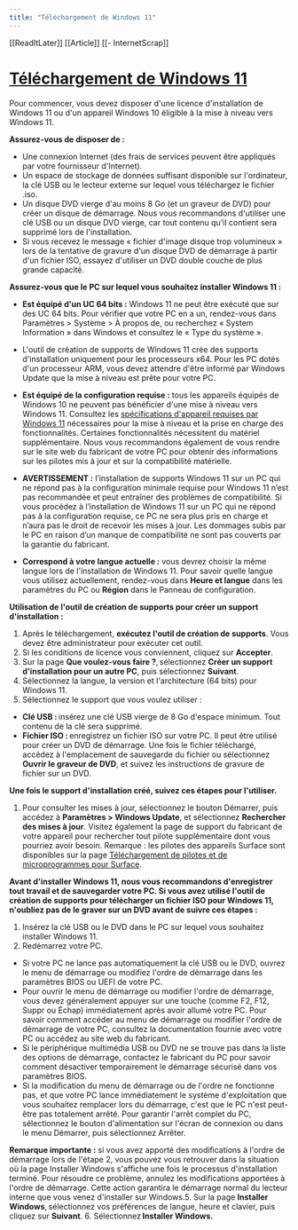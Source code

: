 ```yaml
---
title: "Téléchargement de Windows 11"
---
```


[[ReadItLater]] [[Article]] [[- InternetScrap]]

# [Téléchargement de Windows 11](https://www.microsoft.com/fr-fr/software-download/windows11)

Pour commencer, vous devez disposer d'une licence d'installation de Windows 11 ou d'un appareil Windows 10 éligible à la mise à niveau vers Windows 11.

**Assurez-vous de disposer de :**

-   Une connexion Internet (des frais de services peuvent être appliqués par votre fournisseur d'Internet).
-   Un espace de stockage de données suffisant disponible sur l'ordinateur, la clé USB ou le lecteur externe sur lequel vous téléchargez le fichier .iso.
-   Un disque DVD vierge d'au moins 8 Go (et un graveur de DVD) pour créer un disque de démarrage. Nous vous recommandons d'utiliser une clé USB ou un disque DVD vierge, car tout contenu qu'il contient sera supprimé lors de l'installation.
-   Si vous recevez le message « fichier d'image disque trop volumineux » lors de la tentative de gravure d'un disque DVD de démarrage à partir d'un fichier ISO, essayez d'utiliser un DVD double couche de plus grande capacité.

**Assurez-vous que le PC sur lequel vous souhaitez installer Windows 11 :**

-   **Est équipé d'un UC 64 bits :** Windows 11 ne peut être exécuté que sur des UC 64 bits. Pour vérifier que votre PC en a un, rendez-vous dans Paramètres > Système > À propos de, ou recherchez « System Information » dans Windows et consultez le « Type du système ».

-   L'outil de création de supports de Windows 11 crée des supports d'installation uniquement pour les processeurs x64. Pour les PC dotés d'un processeur ARM, vous devez attendre d'être informé par Windows Update que la mise à niveau est prête pour votre PC.

-   **Est équipé de la configuration requise :** tous les appareils équipés de Windows 10 ne peuvent pas bénéficier d'une mise à niveau vers Windows 11. Consultez les [spécifications d'appareil requises par Windows 11](https://www.microsoft.com/fr-fr/windows/windows-11-specifications) nécessaires pour la mise à niveau et la prise en charge des fonctionnalités. Certaines fonctionnalités nécessitent du matériel supplémentaire. Nous vous recommandons également de vous rendre sur le site web du fabricant de votre PC pour obtenir des informations sur les pilotes mis à jour et sur la compatibilité matérielle.

-   **AVERTISSEMENT :** l’installation de supports Windows 11 sur un PC qui ne répond pas à la configuration minimale requise pour Windows 11 n’est pas recommandée et peut entraîner des problèmes de compatibilité. Si vous procédez à l’installation de Windows 11 sur un PC qui ne répond pas à la configuration requise, ce PC ne sera plus pris en charge et n’aura pas le droit de recevoir les mises à jour. Les dommages subis par le PC en raison d’un manque de compatibilité ne sont pas couverts par la garantie du fabricant.

-   **Correspond à votre langue actuelle :** vous devrez choisir la même langue lors de l'installation de Windows 11. Pour savoir quelle langue vous utilisez actuellement, rendez-vous dans **Heure et langue** dans les paramètres du PC ou **Région** dans le Panneau de configuration.

**Utilisation de l'outil de création de supports pour créer un support d'installation :**

1.  Après le téléchargement, **exécutez l'outil de création de supports**. Vous devez être administrateur pour exécuter cet outil.
2.  Si les conditions de licence vous conviennent, cliquez sur **Accepter**.
3.  Sur la page **Que voulez-vous faire ?**, sélectionnez **Créer un support d'installation pour un autre PC**, puis sélectionnez **Suivant**.
4.  Sélectionnez la langue, la version et l'architecture (64 bits) pour Windows 11.
5.  Sélectionnez le support que vous voulez utiliser :

-   **Clé USB :** insérez une clé USB vierge de 8 Go d'espace minimum. Tout contenu de la clé sera supprimé.
-   **Fichier ISO :** enregistrez un fichier ISO sur votre PC. Il peut être utilisé pour créer un DVD de démarrage. Une fois le fichier téléchargé, accédez à l'emplacement de sauvegarde du fichier ou sélectionnez **Ouvrir le graveur de DVD**, et suivez les instructions de gravure de fichier sur un DVD.

**Une fois le support d'installation créé, suivez ces étapes pour l'utiliser.**

1.  Pour consulter les mises à jour, sélectionnez le bouton Démarrer, puis accédez à **Paramètres > Windows Update**, et sélectionnez **Rechercher des mises à jour**. Visitez également la page de support du fabricant de votre appareil pour rechercher tout pilote supplémentaire dont vous pourriez avoir besoin. Remarque : les pilotes des appareils Surface sont disponibles sur la page [Téléchargement de pilotes et de microprogrammes pour Surface](https://support.microsoft.com/help/4023482/surface-download-drivers-and-firmware-for-surface).

**Avant d'installer Windows 11, nous vous recommandons d'enregistrer tout travail et de sauvegarder votre PC. Si vous avez utilisé l'outil de création de supports pour télécharger un fichier ISO pour Windows 11, n'oubliez pas de le graver sur un DVD avant de suivre ces étapes :**

1.  Insérez la clé USB ou le DVD dans le PC sur lequel vous souhaitez installer Windows 11.
2.  Redémarrez votre PC.

-   Si votre PC ne lance pas automatiquement la clé USB ou le DVD, ouvrez le menu de démarrage ou modifiez l'ordre de démarrage dans les paramètres BIOS ou UEFI de votre PC.
-   Pour ouvrir le menu de démarrage ou modifier l'ordre de démarrage, vous devez généralement appuyer sur une touche (comme F2, F12, Suppr ou Échap) immédiatement après avoir allumé votre PC. Pour savoir comment accéder au menu de démarrage ou modifier l'ordre de démarrage de votre PC, consultez la documentation fournie avec votre PC ou accédez au site web du fabricant.
-   Si le périphérique multimédia USB ou DVD ne se trouve pas dans la liste des options de démarrage, contactez le fabricant du PC pour savoir comment désactiver temporairement le démarrage sécurisé dans vos paramètres BIOS.
-   Si la modification du menu de démarrage ou de l'ordre ne fonctionne pas, et que votre PC lance immédiatement le système d'exploitation que vous souhaitez remplacer lors du démarrage, c'est que le PC n'est peut-être pas totalement arrêté. Pour garantir l'arrêt complet du PC, sélectionnez le bouton d'alimentation sur l'écran de connexion ou dans le menu Démarrer, puis sélectionnez Arrêter.

**Remarque importante :** si vous avez apporté des modifications à l'ordre de démarrage lors de l'étape 2, vous pouvez vous retrouver dans la situation où la page Installer Windows s'affiche une fois le processus d'installation terminé. Pour résoudre ce problème, annulez les modifications apportées à l'ordre de démarrage. Cette action garantira le démarrage normal du lecteur interne que vous venez d'installer sur Windows.5.  Sur la page **Installer Windows**, sélectionnez vos préférences de langue, heure et clavier, puis cliquez sur **Suivant**.
6.  Sélectionnez **Installer Windows.**